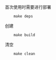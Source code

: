 
首次使用时需要进行部署
```make
    make deps
```

创建
```make
    make build
```

清空
```make
    make clean
```
